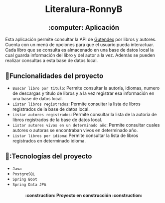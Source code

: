 <h1 align="center"> Literalura-RonnyB</h1>

<h2 align="center">:computer: Aplicación </h2>

<p>Esta aplicación permite consultar la API de <a href="https://gutendex.com/""target=_blank">Gutendex</a> por libros y autores. Cuenta con un menú de opciones para que el usuario pueda interactuar. Cada libro que se consulta es almacenado en una base de datos local la cual guarda información del libro y del autor a la vez. Además se pueden realizar consultas a esta base de datos local.</p>


## :hammer:Funcionalidades del proyecto

- `Buscar libro por titulo`: Permite consultar la autoría, idiomas, numero de descargas y titulo de libros y a la vez registrar esa información en una base de datos local.
- `Listar libros registrados`: Permite consultar la lista de libros registrados de la base de datos local.
- `Listar autores registrados`: Permite consultar la lista de la autoría de libros registrados de la base de datos local.
- `Listar autores vivos en un determinado año`: Permite consultar cuales autores o autoras se encontraban vivos en determinado año.
- `Listar libros por idioma`: Permite consultar la lista de libros registrados en determinado idioma.

## 💾:Tecnologías del proyecto

- `Java`
- `PostgreSQL`
- `Spring Boot`
- `Spring Data JPA`

 <h4 align="center">
:construction: Proyecto en construcción :construction:
</h4>
